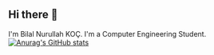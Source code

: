 ## Hi there 👋
I'm Bilal Nurullah KOÇ. I'm a Computer Engineering Student.
[![Anurag's GitHub stats](https://github-readme-stats.vercel.app/api?username=bnk0dev)](https://github.com/bnk0dev/github-readme-stats)
<!--
**bnk0dev/bnk0dev** is a ✨ _special_ ✨ repository because its `README.md` (this file) appears on your GitHub profile.

Here are some ideas to get you started:

- 🔭 I’m currently working on ...
- 🌱 I’m currently learning ...
- 👯 I’m looking to collaborate on ...
- 🤔 I’m looking for help with ...
- 💬 Ask me about ...
- 📫 How to reach me: ...
- 😄 Pronouns: ...
- ⚡ Fun fact: ...
-->
